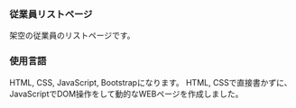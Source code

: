 ### 従業員リストページ

架空の従業員のリストページです。

### 使用言語

HTML, CSS, JavaScript, Bootstrapになります。
HTML, CSSで直接書かずに、JavaScriptでDOM操作をして動的なWEBページを作成しました。
